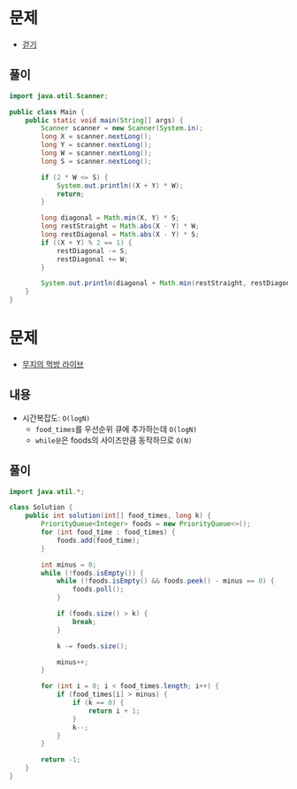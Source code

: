 # 문제
* [걷기](https://www.acmicpc.net/problem/1459)

## 풀이
```java
import java.util.Scanner;

public class Main {
    public static void main(String[] args) {
        Scanner scanner = new Scanner(System.in);
        long X = scanner.nextLong();
        long Y = scanner.nextLong();
        long W = scanner.nextLong();
        long S = scanner.nextLong();

        if (2 * W <= S) {
            System.out.println((X + Y) * W);
            return;
        }

        long diagonal = Math.min(X, Y) * S;
        long restStraight = Math.abs(X - Y) * W;
        long restDiagonal = Math.abs(X - Y) * S;
        if ((X + Y) % 2 == 1) {
            restDiagonal -= S;
            restDiagonal += W;
        }

        System.out.println(diagonal + Math.min(restStraight, restDiagonal));
    }
}
```

# 문제
* [무지의 먹방 라이브](https://programmers.co.kr/learn/courses/30/lessons/42891)

## 내용
- 시간복잡도: `O(logN)`
  - `food_times`를 우선순위 큐에 추가하는데 `O(logN)`
  - `while문`은 foods의 사이즈만큼 동작하므로 `O(N)` 
  
## 풀이
```java
import java.util.*;

class Solution {
    public int solution(int[] food_times, long k) {
        PriorityQueue<Integer> foods = new PriorityQueue<>();
        for (int food_time : food_times) {
            foods.add(food_time);
        }

        int minus = 0;
        while (!foods.isEmpty()) {
            while (!foods.isEmpty() && foods.peek() - minus == 0) {
                foods.poll();
            }

            if (foods.size() > k) {
                break;
            }

            k -= foods.size();

            minus++;
        }

        for (int i = 0; i < food_times.length; i++) {
            if (food_times[i] > minus) {
                if (k == 0) {
                    return i + 1;
                }
                k--;
            }
        }

        return -1;
    }
}
```
